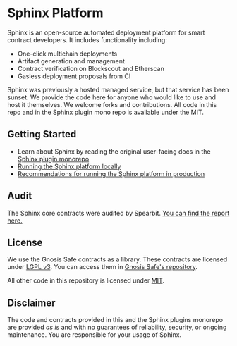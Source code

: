 # Sphinx Platform
Sphinx is an open-source automated deployment platform for smart contract developers. It includes functionality including:
- One-click multichain deployments
- Artifact generation and management
- Contract verification on Blockscout and Etherscan
- Gasless deployment proposals from CI

Sphinx was previously a hosted managed service, but that service has been sunset. We provide the code here for anyone who would like to use and host it themselves. We welcome forks and contributions. All code in this repo and in the Sphinx plugin mono repo is available under the MIT.

## Getting Started
- Learn about Sphinx by reading the original user-facing docs in the [Sphinx plugin monorepo](https://github.com/sphinx-labs/sphinx)
- [Running the Sphinx platform locally](/docs/local.md)
- [Recommendations for running the Sphinx platform in production](/docs/production.md)

## Audit
The Sphinx core contracts were audited by Spearbit. [You can find the report here.](https://github.com/sphinx-labs/sphinx/blob/main/audit/spearbit.pdf)

## License

We use the Gnosis Safe contracts as a library. These contracts are licensed under [LGPL v3](https://github.com/safe-global/safe-contracts/blob/main/LICENSE). You can access them in [Gnosis Safe's repository](https://github.com/safe-global/safe-contracts).

All other code in this repository is licensed under [MIT](https://github.com/sphinx-labs/sphinx/blob/develop/LICENSE).

## Disclaimer
The code and contracts provided in this and the Sphinx plugins monorepo are provided *as is* and with no guarantees of reliability, security, or ongoing maintenance. You are responsible for your usage of Sphinx.